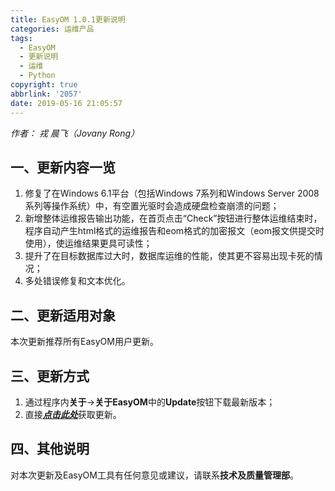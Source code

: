 ```yaml
---
title: EasyOM 1.0.1更新说明
categories: 运维产品
tags:
  - EasyOM
  - 更新说明
  - 运维
  - Python
copyright: true
abbrlink: '2057'
date: 2019-05-16 21:05:57
---
```


*作者： 戎 晨飞（Jovany Rong）*

## 一、更新内容一览

1. 修复了在Windows 6.1平台（包括Windows 7系列和Windows Server 2008系列等操作系统）中，有空置光驱时会造成硬盘检查崩溃的问题；
2. 新增整体运维报告输出功能，在首页点击“Check”按钮进行整体运维结束时，程序自动产生html格式的运维报告和eom格式的加密报文（eom报文供提交时使用），使运维结果更具可读性；
3. 提升了在目标数据库过大时，数据库运维的性能，使其更不容易出现卡死的情况；
4. 多处错误修复和文本优化。

<!-- more -->

## 二、更新适用对象

本次更新推荐所有EasyOM用户更新。

## 三、更新方式

1) 通过程序内**关于**->**关于EasyOM**中的**Update**按钮下载最新版本；
2) 直接[***点击此处***](https://218.94.2.162:8087/svn/软件工程中心/8-实施工具代码/02-release/02-CS/Operation_Management/EasyOM/Latest "EasyOM 1.0.1")获取更新。

## 四、其他说明

对本次更新及EasyOM工具有任何意见或建议，请联系**技术及质量管理部**。